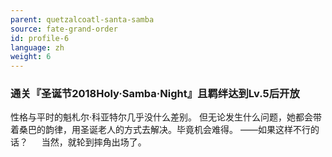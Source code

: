 ```yaml
---
parent: quetzalcoatl-santa-samba
source: fate-grand-order
id: profile-6
language: zh
weight: 6
---
```


### 通关『圣诞节2018Holy·Samba·Night』且羁绊达到Lv.5后开放

性格与平时的魁札尔·科亚特尔几乎没什么差别。
但无论发生什么问题，她都会带着桑巴的韵律，用圣诞老人的方式去解决。毕竟机会难得。
——如果这样不行的话？
　
当然，就轮到摔角出场了。

